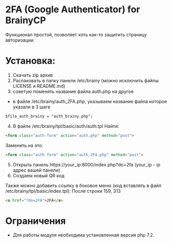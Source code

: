 # 2FA (Google Authenticator) for BrainyCP

Функционал простой, позволяет хоть как-то защитить страницу авторизации.

# Установка:
1) Скачать zip архив
2) Распаковать в папку панели /etc/brainy (можно исключить файлы LICENSE и README.md)
3) советую поменять название файла auth.php на другое
- в файле /etc/brainy/auth_2FA.php, указываем название файла которое указали в 3 шаге
```html
$file_auth_brainy = "auth_brainy.php";
```
4) В файле /etc/brainy/tpl/basic/auth/auth.tpl
Найти:
```html
<form class="auth-form" action="auth.php" method="post">
```
Заменить на это:
```html
<form class="auth-form" action="auth_2FA.php" method="post">
```

5) Открыть панель https://your_ip:8000/index.php?do=2fa (your_ip - ip адрес вашей панели)
6) Создаем новый QR код

Также можно добавить ссылку в боковое меню (код вставлять в файл /etc/brainy/tpl/basic/index.tpl):
После строки 159, 313
```html
<a href="?do=2FA">2FA</a>
```

# Ограничения
- Для работы модуля необходима установленная версия php 7.2.
